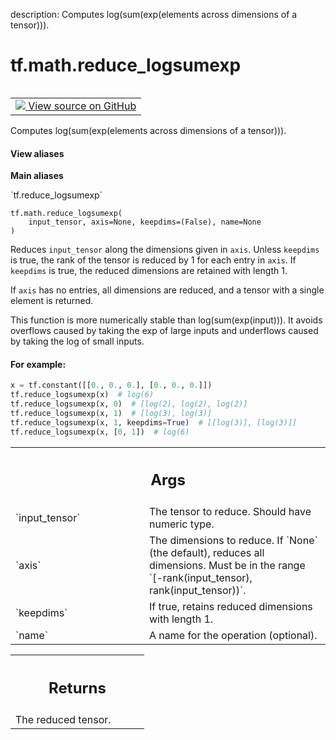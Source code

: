 description: Computes log(sum(exp(elements across dimensions of a tensor))).

<div itemscope itemtype="http://developers.google.com/ReferenceObject">
<meta itemprop="name" content="tf.math.reduce_logsumexp" />
<meta itemprop="path" content="Stable" />
</div>

# tf.math.reduce_logsumexp

<!-- Insert buttons and diff -->

<table class="tfo-notebook-buttons tfo-api nocontent" align="left">
<td>
  <a target="_blank" href="https://github.com/tensorflow/tensorflow/blob/r2.3/tensorflow/python/ops/math_ops.py#L2957-L3015">
    <img src="https://www.tensorflow.org/images/GitHub-Mark-32px.png" />
    View source on GitHub
  </a>
</td>
</table>



Computes log(sum(exp(elements across dimensions of a tensor))).

<section class="expandable">
  <h4 class="showalways">View aliases</h4>
  <p>
<b>Main aliases</b>
<p>`tf.reduce_logsumexp`</p>
</p>
</section>

<pre class="devsite-click-to-copy prettyprint lang-py tfo-signature-link">
<code>tf.math.reduce_logsumexp(
    input_tensor, axis=None, keepdims=(False), name=None
)
</code></pre>



<!-- Placeholder for "Used in" -->

Reduces `input_tensor` along the dimensions given in `axis`.
Unless `keepdims` is true, the rank of the tensor is reduced by 1 for each
entry in `axis`. If `keepdims` is true, the reduced dimensions
are retained with length 1.

If `axis` has no entries, all dimensions are reduced, and a
tensor with a single element is returned.

This function is more numerically stable than log(sum(exp(input))). It avoids
overflows caused by taking the exp of large inputs and underflows caused by
taking the log of small inputs.

#### For example:



```python
x = tf.constant([[0., 0., 0.], [0., 0., 0.]])
tf.reduce_logsumexp(x)  # log(6)
tf.reduce_logsumexp(x, 0)  # [log(2), log(2), log(2)]
tf.reduce_logsumexp(x, 1)  # [log(3), log(3)]
tf.reduce_logsumexp(x, 1, keepdims=True)  # [[log(3)], [log(3)]]
tf.reduce_logsumexp(x, [0, 1])  # log(6)
```

<!-- Tabular view -->
 <table class="responsive fixed orange">
<colgroup><col width="214px"><col></colgroup>
<tr><th colspan="2"><h2 class="add-link">Args</h2></th></tr>

<tr>
<td>
`input_tensor`
</td>
<td>
The tensor to reduce. Should have numeric type.
</td>
</tr><tr>
<td>
`axis`
</td>
<td>
The dimensions to reduce. If `None` (the default), reduces all
dimensions. Must be in the range `[-rank(input_tensor),
rank(input_tensor))`.
</td>
</tr><tr>
<td>
`keepdims`
</td>
<td>
If true, retains reduced dimensions with length 1.
</td>
</tr><tr>
<td>
`name`
</td>
<td>
A name for the operation (optional).
</td>
</tr>
</table>



<!-- Tabular view -->
 <table class="responsive fixed orange">
<colgroup><col width="214px"><col></colgroup>
<tr><th colspan="2"><h2 class="add-link">Returns</h2></th></tr>
<tr class="alt">
<td colspan="2">
The reduced tensor.
</td>
</tr>

</table>

